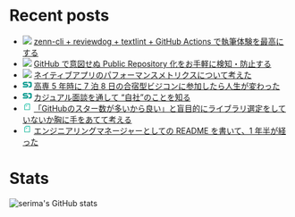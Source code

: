 # Recent posts

<!--[START POSTS]-->
- ![](platform_icons/zenn.png) [zenn-cli + reviewdog + textlint + GitHub Actions で執筆体験を最高にする](https://zenn.dev/serima/articles/4dac7baf0b9377b0b58b)
- ![](platform_icons/zenn.png) [GitHub で意図せぬ Public Repository 化をお手軽に検知・防止する](https://zenn.dev/serima/articles/935649c37cc2943c6e57)
- ![](platform_icons/zenn.png) [ネイティブアプリのパフォーマンスメトリクスについて考えた](https://zenn.dev/serima/articles/684b1aa5da5ad7f09d3a)
- ![](platform_icons/speakerdeck.png) [高専 5 年時に 7 泊 8 日の合宿型ビジコンに参加したら人生が変わった](https://speakerdeck.com/serima/gao-zhuan-5-nian-shi-ni-7-bo-8-ri-falsehe-su-xing-bizikonnican-jia-sitararen-sheng-gabian-watuta)
- ![](platform_icons/speakerdeck.png) [カジュアル面談を通して “自社”のことを知る](https://speakerdeck.com/serima/kaziyuarumian-tan-wotong-site-zi-she-falsekotowozhi-ru)
- ![](platform_icons/note.png) [「GitHubのスター数が多いから良い」と盲目的にライブラリ選定をしていないか胸に手をあてて考える](https://note.com/serima/n/n1a83526c5d5e)
- ![](platform_icons/note.png) [エンジニアリングマネージャーとしての README を書いて、1 年半が経った](https://note.com/serima/n/n331df499d479)
<!--[END POSTS]-->
# Stats
![serima's GitHub stats](https://github-readme-stats.vercel.app/api?username=serima&count_private=true&theme=dracula&show_icons=true)

